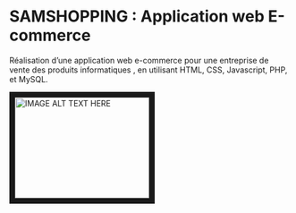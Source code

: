 # SAMSHOPPING : Application web E-commerce

Réalisation d’une application web e-commerce pour une entreprise de vente des produits informatiques , en utilisant HTML, CSS, Javascript, PHP, et MySQL.


<a href="https://www.youtube.com/embed/_zexoi6tKwU&v=YOUTUBE_VIDEO_ID_HERE
" target="_blank"><img src="http://img.youtube.com/vi/YOUTUBE_VIDEO_ID_HERE/0.jpg" 
alt="IMAGE ALT TEXT HERE" width="240" height="180" border="10" /></a>

  


